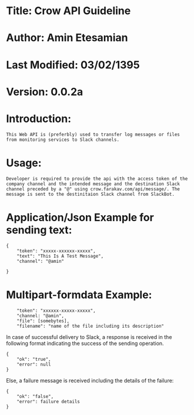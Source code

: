 # Title: Crow API Guideline

# Author: Amin Etesamian

# Last Modified: 03/02/1395

# Version: 0.0.2a



# Introduction:
	This Web API is (preferbly) used to transfer log messages or files from monitoring services to Slack channels.


# Usage:
	Developer is required to provide the api with the access token of the company channel and the intended message and the destination Slack channel preceded by a "@" using crow.farakav.com/api/message/. The message is sent to the destinitaion Slack channel from SlackBot.
	

# Application/Json Example for sending text:
	
	{
		"token": "xxxxx-xxxxxx-xxxxx",	
		"text": "This Is A Test Message",		
		"channel": "@amin"
		
	}

# Multipart-formdata Example:
		"token": "xxxxxx-xxxxx-xxxxx",
		"channel: "@amin",
		"file": [somebytes],
		"filename": "name of the file including its description"

	
In case of successful delivery to Slack, a response is received in the following format indicating the success of the sending operation.
	
    {
		"ok": "true",
		"error": null
	}


Else, a failure message is received including the details of the failure:
	
    {
		"ok": "false",
		"error": failure details
	}


